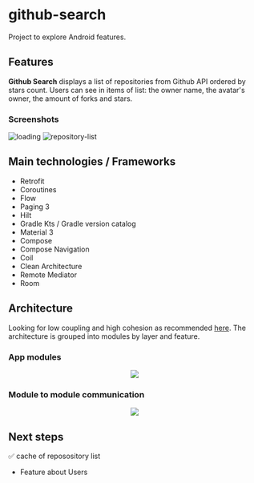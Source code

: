 # github-search
Project to explore Android features.

## Features
**Github Search** displays a list of repositories from Github API ordered by stars count. Users can see in items of list: the owner name, the avatar's owner, the amount of forks and stars.

### Screenshots
![loading](https://user-images.githubusercontent.com/22014773/228102510-137fba85-811b-4812-b73a-3eb02a6d5ab3.png) ![repository-list](https://user-images.githubusercontent.com/22014773/228102542-e9f3379d-ede7-40a8-8ced-9e0e17e646c9.png)

## Main technologies / Frameworks
- Retrofit
- Coroutines
- Flow
- Paging 3
- Hilt
- Gradle Kts / Gradle version catalog
- Material 3
- Compose
- Compose Navigation
- Coil
- Clean Architecture
- Remote Mediator
- Room

## Architecture

Looking for low coupling and high cohesion as recommended [here](https://developer.android.com/topic/modularization/patterns). The architecture is grouped into modules by layer and feature.

### App modules

<p align="center">
  <img src="https://user-images.githubusercontent.com/22014773/228105701-f1255ea4-61d8-440c-b5e3-4b3d010b9b86.png">
</p>

### Module to module communication


<p align="center">
  <img src="https://user-images.githubusercontent.com/22014773/228105803-275b045c-3754-4f3c-871d-9d09d3c5f4c0.png">
</p>

## Next steps

✅ cache of reposository list
- Feature about Users
